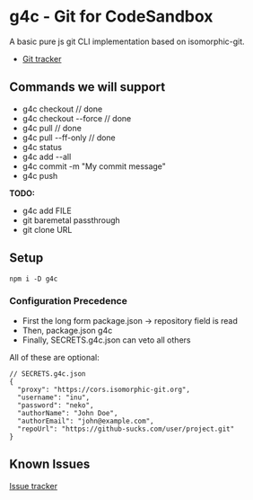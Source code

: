# g4c - Git for CodeSandbox

A basic pure js git CLI implementation based on isomorphic-git.

- [Git tracker](https://gitlab.com/vblip/g4c)

## Commands we will support

- g4c checkout // done
- g4c checkout --force // done
- g4c pull // done
- g4c pull --ff-only // done
- g4c status
- g4c add --all
- g4c commit -m "My commit message"
- g4c push

**TODO:**

- g4c add FILE
- git baremetal passthrough
- git clone URL

## Setup

`npm i -D g4c`

### Configuration Precedence

- First the long form package.json -> repository field is read
- Then, package.json g4c
- Finally, SECRETS.g4c.json can veto all others

All of these are optional:

```
// SECRETS.g4c.json
{
  "proxy": "https://cors.isomorphic-git.org",
  "username": "inu",
  "password": "neko",
  "authorName": "John Doe",
  "authorEmail": "john@example.com",
  "repoUrl": "https://github-sucks.com/user/project.git"
}
```

## Known Issues

[Issue tracker](https://gitlab.com/vblip/g4c/-/issues)
